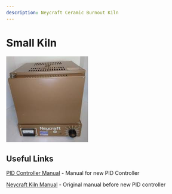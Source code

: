 ```yaml
---
description: Neycraft Ceramic Burnout Kiln
---
```


# Small Kiln

![](../.gitbook/assets/image%20%2855%29.png)

## Useful Links

[PID Controller Manual](https://drive.google.com/open?id=1ovQMQQ7gxZzBNFkeDGTcoV1eUcMT1aSo) - Manual for new PID Controller

[Neycraft Kiln Manual](https://drive.google.com/open?id=16keMdt3azUtFpx0ax8TyIpzapcICosk5) - Original manual before new PID controller


